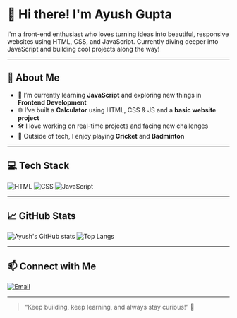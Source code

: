 # 👋 Hi there! I'm Ayush Gupta

I'm a front-end enthusiast who loves turning ideas into beautiful, responsive websites using HTML, CSS, and JavaScript. Currently diving deeper into JavaScript and building cool projects along the way!

---

## 🌱 About Me

- 🔭 I’m currently learning **JavaScript** and exploring new things in **Frontend Development**
- 🌐 I’ve built a **Calculator** using HTML, CSS & JS and a **basic website project**
- 🛠️ I love working on real-time projects and facing new challenges
- 🏏 Outside of tech, I enjoy playing **Cricket** and **Badminton**

---

## 💻 Tech Stack

![HTML](https://img.shields.io/badge/-HTML5-orange?style=flat-square&logo=html5)
![CSS](https://img.shields.io/badge/-CSS3-blue?style=flat-square&logo=css3)
![JavaScript](https://img.shields.io/badge/-JavaScript-yellow?style=flat-square&logo=javascript)

---

## 📈 GitHub Stats

![Ayush's GitHub stats](https://github-readme-stats.vercel.app/api?username=Ayushamu&show_icons=true&theme=radical)
![Top Langs](https://github-readme-stats.vercel.app/api/top-langs/?username=Ayushamu&layout=compact&theme=radical)

---

## 📫 Connect with Me

[![Email](https://img.shields.io/badge/Gmail-ayushcmf@gmail.com-red?style=flat-square&logo=gmail)](mailto:ayushcmf@gmail.com)

---

> “Keep building, keep learning, and always stay curious!” 🚀

<!--
**ayushamu/Ayushamu** is a ✨ _special_ ✨ repository because its `README.md` (this file) appears on your GitHub profile.

Here are some ideas to get you started:

- 🔭 I’m currently working on ...
- 🌱 I’m currently learning ...
- 👯 I’m looking to collaborate on ...
- 🤔 I’m looking for help with ...
- 💬 Ask me about ...
- 📫 How to reach me: ...
- 😄 Pronouns: ...
- ⚡ Fun fact: ...
-->
